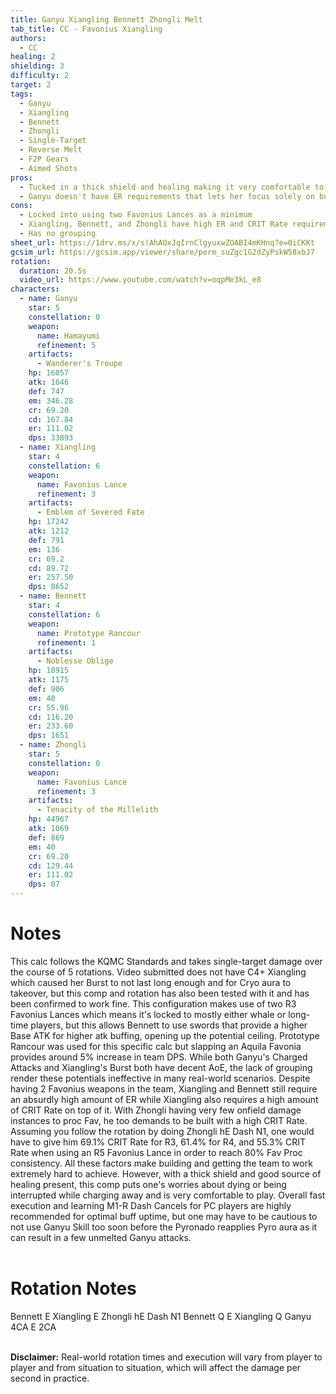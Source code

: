 ```yaml
---
title: Ganyu Xiangling Bennett Zhongli Melt
tab_title: CC - Favonius Xiangling
authors:
  - CC
healing: 2
shielding: 3
difficulty: 2
target: 2
tags:
  - Ganyu
  - Xiangling
  - Bennett
  - Zhongli
  - Single-Target
  - Reverse Melt
  - F2P Gears
  - Aimed Shots
pros:
  - Tucked in a thick shield and healing making it very comfortable to play
  - Ganyu doesn't have ER requirements that lets her focus solely on building offensive stats
cons:
  - Locked into using two Favonius Lances as a minimum
  - Xiangling, Bennett, and Zhongli have high ER and CRIT Rate requirements which makes building harder
  - Has no grouping
sheet_url: https://1drv.ms/x/s!AhAOxJqIrnClgyuxwZOABI4mKHnq?e=0iCKKt
gcsim_url: https://gcsim.app/viewer/share/perm_suZgc1G2dZyPskW58xbJ7
rotation:
  duration: 20.5s
  video_url: https://www.youtube.com/watch?v=oqpMe3kL_e8
characters:
  - name: Ganyu
    star: 5
    constellation: 0
    weapon:
      name: Hamayumi
      refinement: 5
    artifacts:
      - Wanderer's Troupe
    hp: 16057
    atk: 1646
    def: 747
    em: 346.28
    cr: 69.20
    cd: 167.84
    er: 111.02
    dps: 33893
  - name: Xiangling
    star: 4
    constellation: 6
    weapon:
      name: Favonius Lance
      refinement: 3
    artifacts:
      - Emblem of Severed Fate
    hp: 17242
    atk: 1212
    def: 791
    em: 136
    cr: 69.2
    cd: 89.72
    er: 257.50
    dps: 8652
  - name: Bennett
    star: 4
    constellation: 6
    weapon:
      name: Prototype Rancour
      refinement: 1
    artifacts:
      - Noblesse Oblige
    hp: 18915
    atk: 1175
    def: 906
    em: 40
    cr: 55.96
    cd: 116.20
    er: 233.60
    dps: 1651
  - name: Zhongli
    star: 5
    constellation: 0
    weapon:
      name: Favonius Lance
      refinement: 3
    artifacts:
      - Tenacity of the Millelith
    hp: 44967
    atk: 1069
    def: 869
    em: 40
    cr: 69.20
    cd: 129.44
    er: 111.02
    dps: 87
---
```

 
# **Notes**
This calc follows the KQMC Standards and takes single-target damage over the course of 5 rotations. Video submitted does not have C4+ Xiangling which caused her Burst to not last long enough and for Cryo aura to takeover, but this comp and rotation has also been tested with it and has been confirmed to work fine. This configuration makes use of two R3 Favonius Lances which means it's locked to mostly either whale or long-time players, but this allows Bennett to use swords that provide a higher Base ATK for higher atk buffing, opening up the potential ceiling. Prototype Rancour was used for this specific calc but slapping an Aquila Favonia provides around 5% increase in team DPS. While both Ganyu's Charged Attacks and Xiangling's Burst both have decent AoE, the lack of grouping render these potentials ineffective in many real-world scenarios. Despite having 2 Favonius weapons in the team, Xiangling and Bennett still require an absurdly high amount of ER while Xiangling also requires a high amount of CRIT Rate on top of it. With Zhongli having very few onfield damage instances to proc Fav, he too demands to be built with a high CRIT Rate. Assuming you follow the rotation by doing Zhongli hE Dash N1, one would have to give him 69.1% CRIT Rate for R3, 61.4% for R4, and 55.3% CRIT Rate when using an R5 Favonius Lance in order to reach 80% Fav Proc consistency. All these factors make building and getting the team to work extremely hard to achieve. However, with a thick shield and good source of healing present, this comp puts one's worries about dying or being interrupted while charging away and is very comfortable to play. Overall fast execution and learning M1-R Dash Cancels for PC players are highly recommended for optimal buff uptime, but one may have to be cautious to not use Ganyu Skill too soon before the Pyronado reapplies Pyro aura as it can result in a few unmelted Ganyu attacks.
<br></br>
 
# **Rotation Notes**
Bennett E
Xiangling E
Zhongli hE Dash N1
Bennett Q E
Xiangling Q
Ganyu 4CA E 2CA
<br></br>

**Disclaimer:** Real-world rotation times and execution will vary from player to player and from situation to situation, which will affect the damage per second in practice.